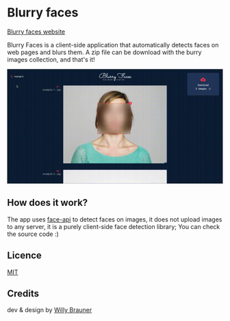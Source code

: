 # Blurry faces

[Blurry faces website](https://willybrauner.github.io/blurry-faces)

Blurry Faces is a client-side application that automatically detects faces on web pages and blurs them.
A zip file can be download with the burry images collection, and that's it!

![](screen.gif)

## How does it work?

The app uses [face-api]("https://github.com/justadudewhohacks/face-api.js/") to detect faces on images, it  does not upload images to any server, it is a purely client-side face detection library; You can check the source code :)


## Licence

[MIT](./LICENSE)

## Credits

dev & design by [Willy Brauner](https://willybrauner.com)
